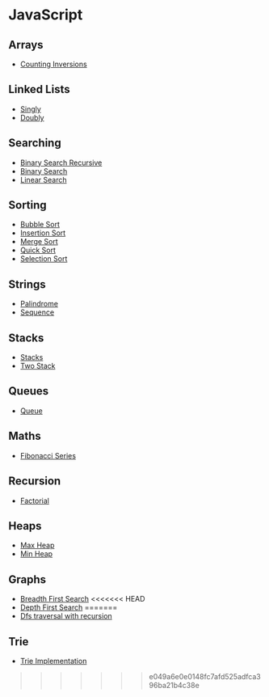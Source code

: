 # JavaScript

## Arrays

- [Counting Inversions](src/arrays/counting-inversions.js)

## Linked Lists

- [Singly](src/linked-lists/singly.js)
- [Doubly](src/linked-lists/doubly.js)

## Searching

- [Binary Search Recursive](src/searching/binary-search-recursive.js)
- [Binary Search](src/searching/binary-search.js)
- [Linear Search](src/searching/linear-search.js)

## Sorting

- [Bubble Sort](src/sorting/bubble-sort.js)
- [Insertion Sort](src/sorting/insertion-sort.js)
- [Merge Sort](src/sorting/merge-sort.js)
- [Quick Sort](src/sorting/quick-sort.js)
- [Selection Sort](src/sorting/selection-sort.js)

## Strings

- [Palindrome](src/strings/palindrome.js)
- [Sequence](src/strings/sequence.js)

## Stacks

- [Stacks](src/stacks/stack.js)
- [Two Stack](src/stacks/two-stack.js)

## Queues

- [Queue](src/queues/queue.js)

## Maths

- [Fibonacci Series](src/maths/fibonacci-series.js)

## Recursion

- [Factorial](src/recursion/factorial.js)

## Heaps

- [Max Heap](src/heaps/max-heap.js)
- [Min Heap](src/heaps/min-heap.js)

## Graphs

- [Breadth First Search](src/graph/breadth-first-search.js)
<<<<<<< HEAD
- [Depth First Search](src/graph/depth-first-search.js)
=======
- [Dfs traversal with recursion](src/graph/dfs-traversal.js)
## Trie

- [Trie Implementation](src/trie/trie-implementation.js)
>>>>>>> e049a6e0e0148fc7afd525adfca396ba21b4c38e
